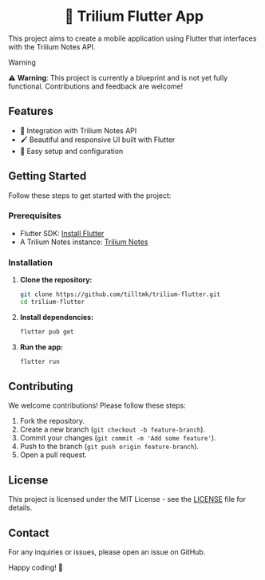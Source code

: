 <h1 align="center">📱 Trilium Flutter App</h1>

This project aims to create a mobile application using Flutter that interfaces with the Trilium Notes API.

> [!WARNING]
> ⚠️ **Warning**: This project is currently a blueprint and is not yet fully functional. Contributions and feedback are welcome!

## Features

- 📒 Integration with Trilium Notes API
- 🖌️ Beautiful and responsive UI built with Flutter
- 🚀 Easy setup and configuration

## Getting Started

Follow these steps to get started with the project:

### Prerequisites

- Flutter SDK: [Install Flutter](https://flutter.dev/docs/get-started/install)
- A Trilium Notes instance: [Trilium Notes](https://github.com/zadam/trilium)

### Installation

1. **Clone the repository:**
   ```sh
   git clone https://github.com/tilltmk/trilium-flutter.git
   cd trilium-flutter
   ```

2. **Install dependencies:**
   ```sh
   flutter pub get
   ```

3. **Run the app:**
   ```sh
   flutter run
   ```

## Contributing

We welcome contributions! Please follow these steps:

1. Fork the repository.
2. Create a new branch (`git checkout -b feature-branch`).
3. Commit your changes (`git commit -m 'Add some feature'`).
4. Push to the branch (`git push origin feature-branch`).
5. Open a pull request.

## License

This project is licensed under the MIT License - see the [LICENSE](LICENSE) file for details.

## Contact

For any inquiries or issues, please open an issue on GitHub.

Happy coding! 🎉
